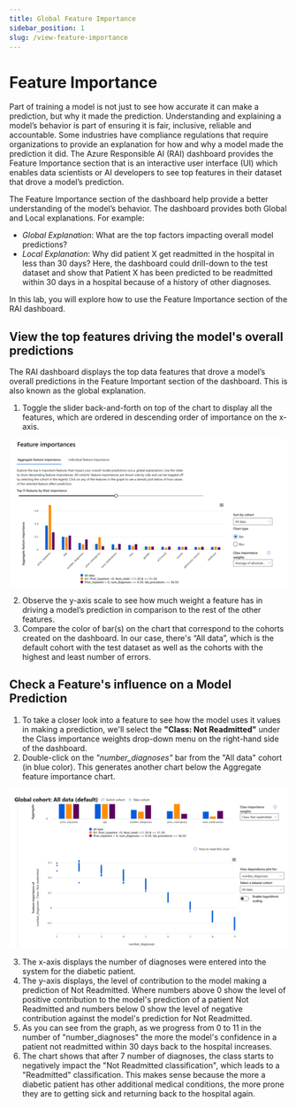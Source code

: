 ```yaml
---
title: Global Feature Importance
sidebar_position: 1
slug: /view-feature-importance
---
```


# Feature Importance

Part of training a model is not just to see how accurate it can make a prediction, but why it made the prediction.   Understanding and explaining a model’s behavior is part of ensuring it is fair, inclusive, reliable and accountable.  Some industries have compliance regulations that require organizations to provide an explanation for how and why a model made the prediction it did. The Azure Responsible AI (RAI) dashboard provides the Feature Importance section that is an interactive user interface (UI) which enables data scientists or AI developers to see top features in their dataset that drove a model’s prediction.

The Feature Importance section of the dashboard help provide a better understanding of the model’s behavior. The dashboard provides both Global and Local explanations. For example:
* *Global Explanation*: What are the top factors impacting overall model predictions?
* *Local Explanation*: Why did patient X get readmitted in the hospital in less than 30 days? Here, the dashboard could drill-down to the test dataset and show that Patient X has been predicted to be readmitted within 30 days in a hospital because of a history of other diagnoses.
	
In this lab, you will explore how to use the Feature Importance section of the RAI dashboard.

## View the top features driving the model's overall predictions

The RAI dashboard displays the top data features that drove a model’s overall predictions in the Feature Important section of the dashboard. This is also known as the global explanation. 

1. Toggle the slider back-and-forth on top of the chart to display all the features, which are ordered in descending order of importance on the x-axis.

![Feature importance chart](/img/tutorial/9-feature-importance.png "Feature importance chart")	

2. Observe the y-axis scale to see how much weight a feature has in driving a model’s prediction in comparison to the rest of the other features. 
3. Compare the color of bar(s) on the chart that correspond to the cohorts created on the dashboard. In our case, there's “All data”, which is the default cohort with the test dataset as well as the cohorts with the highest and least number of errors.
	
## Check a Feature's influence on a Model Prediction

1. To take a closer look into a feature to see how the model uses it values in making a prediction, we'll select the **"Class: Not Readmitted"** under the Class importance weights drop-down menu on the right-hand side of the dashboard.
2. Double-click on the *"number_diagnoses"* bar from the "All data" cohort (in blue color). This generates another chart below the Aggregate feature importance chart. 

![Feature influence on importance](/img/tutorial/9-features-influence.png "Feature influence on importance")	
	
3. The x-axis displays the number of diagnoses were entered into the system for the diabetic patient. 
4. The y-axis displays, the level of contribution to the model making a prediction of Not Readmitted. Where numbers above 0 show the level of positive contribution to the model's prediction of a patient Not Readmitted and numbers below 0 show the level of negative contribution against the model's prediction for Not Readmitted.
5. As you can see from the graph, as we progress from 0 to 11 in the number of "number_diagnoses" the more the model's confidence in a patient not readmitted within 30 days back to the hospital increases. 
6. The chart shows that after 7 number of diagnoses, the class starts to negatively impact the "Not Readmitted classification", which leads to a "Readmitted" classification. This makes sense because the more a diabetic patient has other additional medical conditions, the more prone they are to getting sick and returning back to the hospital again.

	
